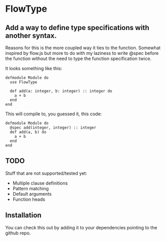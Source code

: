 # FlowType

## Add a way to define type specifications with another syntax.

Reasons for this is the more coupled way it ties to the function.
Somewhat inspired by flow.js but more to do with my laziness to
write @spec before the function without the need to type the function
specification twice.

It looks something like this:

```
defmodule Module do
  use FlowType

  def add(a: integer, b: integer) :: integer do
    a + b
  end
end
```

This will compile to, you guessed it, this code:

```
defmodule Module do
  @spec add(integer, integer) :: integer
  def add(a, b) do
    a + b
  end
end
```

## TODO

Stuff that are not supported/tested yet:
  - Multiple clause definitions
  - Pattern matching
  - Default arguments
  - Function heads


## Installation

You can check this out by adding it to your dependencies pointing to
the github repo.
